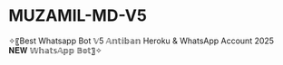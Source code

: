 # MUZAMIL-MD-V5
✧〖Best Whatsapp Bot 𝕍5 𝔸𝕟𝕥𝕚𝕓𝕒𝕟 Heroku &amp; WhatsApp Account 2025 𝐍𝐄𝐖 𝕎𝕙𝕒𝕥𝕤𝔸𝕡𝕡 𝔹𝕠𝕥〗✧
